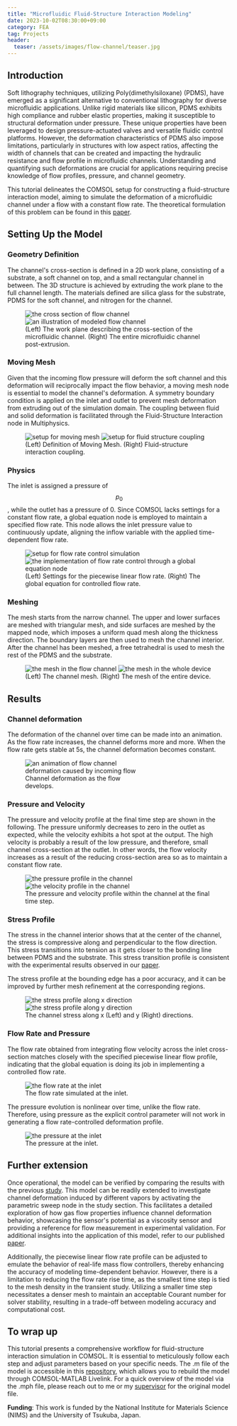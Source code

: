 ```yaml
---
title: "Microfluidic Fluid-Structure Interaction Modeling"
date: 2023-10-02T08:30:00+09:00
category: FEA
tag: Projects
header:
  teaser: /assets/images/flow-channel/teaser.jpg
---
```


## Introduction

Soft lithography techniques, utilizing Poly(dimethylsiloxane) (PDMS), have emerged as a significant alternative to conventional lithography for diverse microfluidic applications. Unlike rigid materials like silicon, PDMS exhibits high compliance and rubber elastic properties, making it susceptible to structural deformation under pressure. These unique properties have been leveraged to design pressure-actuated valves and versatile fluidic control platforms. However, the deformation characteristics of PDMS also impose limitations, particularly in structures with low aspect ratios, affecting the width of channels that can be created and impacting the hydraulic resistance and flow profile in microfluidic channels. Understanding and quantifying such deformations are crucial for applications requiring precise knowledge of flow profiles, pressure, and channel geometry.

This tutorial delineates the COMSOL setup for constructing a fluid-structure interaction model, aiming to simulate the deformation of a microfluidic channel under a flow with a constant flow rate. The theoretical formulation of this problem can be found in this [paper](https://pubs.rsc.org/en/content/articlelanding/2006/lc/b513524a).

## Setting Up the Model

### Geometry Definition

The channel's cross-section is defined in a 2D work plane, consisting of a substrate, a soft channel on top, and a small rectangular channel in between. The 3D structure is achieved by extruding the work plane to the full channel length. The materials defined are silica glass for the substrate, PDMS for the soft channel, and nitrogen for the channel.

<figure class="half">
  <img src="/assets/images/flow-channel/cross-section.jpg" alt="the cross section of flow channel">
  <img src="/assets/images/flow-channel/device.jpg" alt="an illustration of modeled flow channel">
  <figcaption>(Left) The work plane describing the cross-section of the microfluidic channel. (Right) The entire microfluidic channel post-extrusion.</figcaption>
</figure>

### Moving Mesh

Given that the incoming flow pressure will deform the soft channel and this deformation will reciprocally impact the flow behavior, a moving mesh node is essential to model the channel's deformation. A symmetry boundary condition is applied on the inlet and outlet to prevent mesh deformation from extruding out of the simulation domain. The coupling between fluid and solid deformation is facilitated through the Fluid-Structure Interaction node in Multiphysics.

<figure class="half">
  <img src="/assets/images/flow-channel/moving-mesh.jpg" alt="setup for moving mesh">
  <img src="/assets/images/flow-channel/fluid-structure.jpg" alt="setup for fluid structure coupling">
  <figcaption>(Left) Definition of Moving Mesh. (Right) Fluid-structure interaction coupling.</figcaption>
</figure>

### Physics

The inlet is assigned a pressure of $$p_0$$, while the outlet has a pressure of 0. Since COMSOL lacks settings for a constant flow rate, a global equation node is employed to maintain a specified flow rate. This node allows the inlet pressure value to continuously update, aligning the inflow variable with the applied time-dependent flow rate.

<figure class="half">
  <img src="/assets/images/flow-channel/flow-rate-control.jpg" alt="setup for flow rate control simulation">
  <img src="/assets/images/flow-channel/global.jpg" alt="the implementation of flow rate control through a global equation node">
  <figcaption>(Left) Settings for the piecewise linear flow rate. (Right) The global equation for controlled flow rate.</figcaption>
</figure>

### Meshing

The mesh starts from the narrow channel. The upper and lower surfaces are meshed with triangular mesh, and side surfaces are meshed by the mapped node, which imposes a uniform quad mesh along the thickness direction. The boundary layers are then used to mesh the channel interior. After the channel has been meshed, a free tetrahedral is used to mesh the rest of the PDMS and the substrate.

<figure class="half">
  <img src="/assets/images/flow-channel/channel-mesh.jpg" alt="the mesh in the flow channel">
  <img src="/assets/images/flow-channel/device-mesh.jpg" alt="the mesh in the whole device">
  <figcaption>(Left) The channel mesh. (Right) The mesh of the entire device.</figcaption>
</figure>

## Results

### Channel deformation

The deformation of the channel over time can be made into an animation. As the flow rate increases, the channel deforms more and more. When the flow rate gets stable at 5s, the channel deformation becomes constant.

<figure style="width: 50%" class="align-center">
  <img src="/assets/images/flow-channel/deformation.gif" alt="an animation of flow channel deformation caused by incoming flow">
  <figcaption>Channel deformation as the flow develops.</figcaption>
</figure>

### Pressure and Velocity

The pressure and velocity profile at the final time step are shown in the following. The pressure uniformly decreases to zero in the outlet as expected, while the velocity exhibits a hot spot at the output. The high velocity is probably a result of the low pressure, and therefore, small channel cross-section at the outlet. In other words, the flow velocity increases as a result of the reducing cross-section area so as to maintain a constant flow rate.

<figure class="half">
  <img src="/assets/images/flow-channel/pressure.jpg" alt="the pressure profile in the channel">
  <img src="/assets/images/flow-channel/velocity.jpg" alt="the velocity profile in the channel">
  <figcaption>The pressure and velocity profile within the channel at the final time step.</figcaption>
</figure>

### Stress Profile

The stress in the channel interior shows that at the center of the channel, the stress is compressive along and perpendicular to the flow direction. This stress transitions into tension as it gets closer to the bonding line between PDMS and the substrate. This stress transition profile is consistent with the experimental results observed in our [paper](https://onlinelibrary.wiley.com/doi/abs/10.1002/advs.202204310).

The stress profile at the bounding edge has a poor accuracy, and it can be improved by further mesh refinement at the corresponding regions.

<figure class="half">
  <img src="/assets/images/flow-channel/stress-x.jpg" alt="the stress profile along x direction">
  <img src="/assets/images/flow-channel/stress-y.jpg" alt="the stress profile along y direction">
  <figcaption>The channel stress along x (Left) and y (Right) directions.</figcaption>
</figure>

### Flow Rate and Pressure

The flow rate obtained from integrating flow velocity across the inlet cross-section matches closely with the specified piecewise linear flow profile, indicating that the global equation is doing its job in implementing a controlled flow rate.

<figure style="width: 50%" class="align-center">
  <img src="/assets/images/flow-channel/flow-rate.jpg" alt="the flow rate at the inlet">
  <figcaption>The flow rate simulated at the inlet.</figcaption>
</figure>

The pressure evolution is nonlinear over time, unlike the flow rate. Therefore, using pressure as the explicit control parameter will not work in generating a flow rate-controlled deformation profile.

<figure style="width: 50%" class="align-center">
  <img src="/assets/images/flow-channel/pressure-time.jpg" alt="the pressure at the inlet">
  <figcaption>The pressure at the inlet.</figcaption>
</figure>

## Further extension

Once operational, the model can be verified by comparing the results with the previous [study](https://pubs.rsc.org/en/content/articlelanding/2006/lc/b513524a). This model can be readily extended to investigate channel deformation induced by different vapors by activating the parametric sweep node in the study section. This facilitates a detailed exploration of how gas flow properties influence channel deformation behavior, showcasing the sensor's potential as a viscosity sensor and providing a reference for flow measurement in experimental validation. For additional insights into the application of this model, refer to our published [paper](https://onlinelibrary.wiley.com/doi/abs/10.1002/advs.202204310).

Additionally, the piecewise linear flow rate profile can be adjusted to emulate the behavior of real-life mass flow controllers, thereby enhancing the accuracy of modeling time-dependent behavior. However, there is a limitation to reducing the flow rate rise time, as the smallest time step is tied to the mesh density in the transient study. Utilizing a smaller time step necessitates a denser mesh to maintain an acceptable Courant number for solver stability, resulting in a trade-off between modeling accuracy and computational cost.

## To wrap up

This tutorial presents a comprehensive workflow for fluid-structure interaction simulation in COMSOL. It is essential to meticulously follow each step and adjust parameters based on your specific needs. The .m file of the model is accessible in this [repository](https://github.com/Chaozhuang22/Microfluidic-Modeling), which allows you to rebuild the model through COMSOL-MATLAB Livelink. For a quick overview of the model via the .mph file, please reach out to me or my [supervisor](https://samurai.nims.go.jp/profiles/yoshikawa_genki?locale=en) for the original model file.

**Funding**: This work is funded by the National Institute for Materials Science (NIMS) and the University of Tsukuba, Japan.